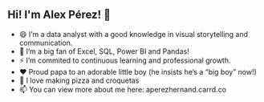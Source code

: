 ## Hi! I'm Alex Pérez! 👋

- 😄 I’m a data analyst with a good knowledge in visual storytelling and communication.
- 🌱 I’m a big fan of Excel, SQL, Power BI and Pandas!
- ⚡ I’m commited to continuous learning and professional growth.
- ❤️ Proud papa to an adorable little boy (he insists he’s a “big boy” now!)
- 🥘 I love making pizza and croquetas
- 📫 You can view more about me here: aperezhernand.carrd.co

<!--
**aperezhernan/aperezhernan** is a ✨ _special_ ✨ repository because its `README.md` (this file) appears on your GitHub profile.


